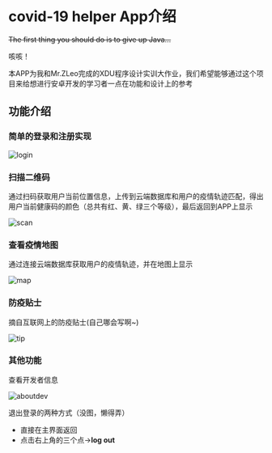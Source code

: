 # covid-19 helper App介绍

~~The first thing you should do is to give up Java...~~

咳咳！

本APP为我和Mr.ZLeo完成的XDU程序设计实训大作业，我们希望能够通过这个项目来给想进行安卓开发的学习者一点在功能和设计上的参考

## 功能介绍

### 简单的登录和注册实现
![login](https://github.com/MrGGLS/covid19/master/gifs/login.gif)
### 扫描二维码

通过扫码获取用户当前位置信息，上传到云端数据库和用户的疫情轨迹匹配，得出用户当前健康码的颜色（总共有红、黄、绿三个等级），最后返回到APP上显示

![scan](https://github.com/MrGGLS/covid19/master/gifs/scan.gif)

### 查看疫情地图

通过连接云端数据库获取用户的疫情轨迹，并在地图上显示

![map](https://github.com/MrGGLS/covid19/master/gifs/map.gif)

### 防疫贴士

摘自互联网上的防疫贴士(自己哪会写啊~)

![tip](https://github.com/MrGGLS/covid19/master/gifs/tip.gif)



### 其他功能

查看开发者信息

![aboutdev](https://github.com/MrGGLS/covid19/master/gifs/aboutdev.gif)

退出登录的两种方式（没图，懒得弄）

+ 直接在主界面返回
+ 点击右上角的三个点->**log out**
